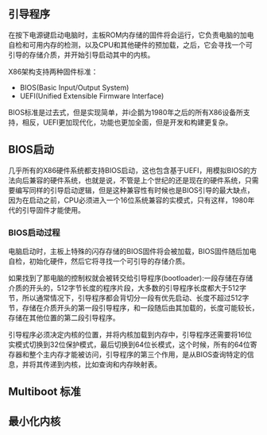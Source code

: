 ## 引导程序
在按下电源键启动电脑时，主板ROM内存储的固件将会运行，它负责电脑的加电自检和可用内存的检测，以及CPU和其他硬件的预加载，之后，它会寻找一个可引导的存储介质，并开始引导启动其中的内核。

X86架构支持两种固件标准：
+ BIOS(Basic Input/Output System)
+ UEFI(Unified Extensible Firmware Interface)

BIOS标准是过去式，但是实现简单，并i企鹅为1980年之后的所有X86设备所支持，相反，UEFI更加现代化，功能也更加全面，但是开发和构建更复杂。


## BIOS启动
几乎所有的X86硬件系统都支持BIOS启动，这也包含基于UEFI，用模拟BIOS的方法向后兼容的硬件系统，也就是说，不管是上个世纪的还是现在的硬件系统，只需要编写同样的引导启动逻辑，但是这种兼容性有时候也是BIOS引导的最大缺点，因为在启动之前，CPU必须进入一个16位系统兼容的实模式，只有这样，1980年代的引导固件才能使用。

### BIOS启动过程
电脑启动时，主板上特殊的闪存存储的BIOS固件将会被加载，BIOS固件随后加电自检，初始化硬件，然后它将寻找一个可引导的存储介质。

如果找到了那电脑的控制权就会被转交给引导程序(bootloader):一段存储在存储介质的开头的，512字节长度的程序片段，大多数的引导程序长度都大于512字节，所以通常情况下，引导程序都会背切分一段有优先启动、长度不超过512字节，存储在介质开头的第一段引导程序，和一段随后由其加载的，长度可能较长，存储在其他位置的第二段引导程序。

引导程序必须决定内核的位置，并将内核加载到内存中，引导程序还需要将16位实模式切换到32位保护模式，最后切换到64位长模式，这个时候，所有的64位寄存器和整个主内存才能被访问，引导程序的第三个作用，是从BIOS查询特定的信息，并将其传递到内核，比如查询和内存映射表。

## Multiboot 标准

## 最小化内核